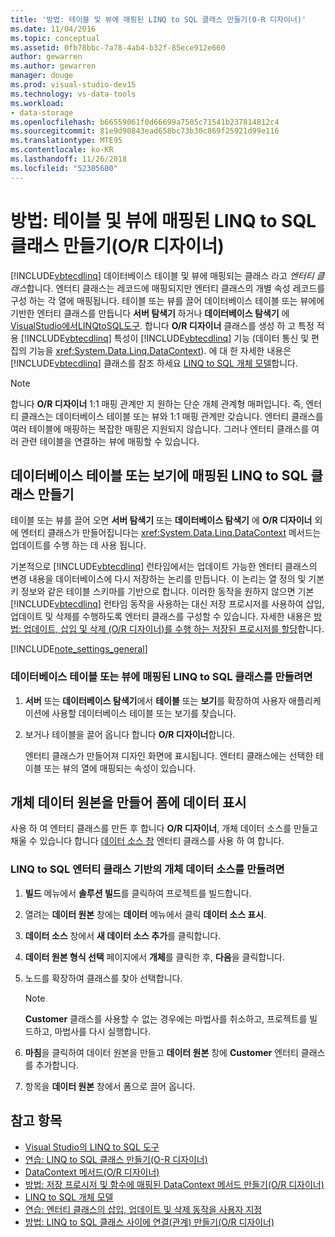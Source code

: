 ```yaml
---
title: '방법: 테이블 및 뷰에 매핑된 LINQ to SQL 클래스 만들기(O-R 디자이너)'
ms.date: 11/04/2016
ms.topic: conceptual
ms.assetid: 0fb78bbc-7a78-4ab4-b32f-85ece912e660
author: gewarren
ms.author: gewarren
manager: douge
ms.prod: visual-studio-dev15
ms.technology: vs-data-tools
ms.workload:
- data-storage
ms.openlocfilehash: b66559061f0d66699a7505c71541b237814812c4
ms.sourcegitcommit: 81e9d90843ead658bc73b30c869f25921d99e116
ms.translationtype: MTE95
ms.contentlocale: ko-KR
ms.lasthandoff: 11/26/2018
ms.locfileid: "52305600"
---
```

# <a name="how-to-create-linq-to-sql-classes-mapped-to-tables-and-views-or-designer"></a>방법: 테이블 및 뷰에 매핑된 LINQ to SQL 클래스 만들기(O/R 디자이너)

[!INCLUDE[vbtecdlinq](../data-tools/includes/vbtecdlinq_md.md)] 데이터베이스 테이블 및 뷰에 매핑되는 클래스 라고 *엔터티 클래스*합니다. 엔터티 클래스는 레코드에 매핑되지만 엔터티 클래스의 개별 속성 레코드를 구성 하는 각 열에 매핑됩니다. 테이블 또는 뷰를 끌어 데이터베이스 테이블 또는 뷰에에 기반한 엔터티 클래스를 만듭니다 **서버 탐색기** 하거나 **데이터베이스 탐색기** 에 [VisualStudio에서LINQtoSQL도구](../data-tools/linq-to-sql-tools-in-visual-studio2.md). 합니다 **O/R 디자이너** 클래스를 생성 하 고 특정 적용 [!INCLUDE[vbtecdlinq](../data-tools/includes/vbtecdlinq_md.md)] 특성이 [!INCLUDE[vbtecdlinq](../data-tools/includes/vbtecdlinq_md.md)] 기능 (데이터 통신 및 편집의 기능을 <xref:System.Data.Linq.DataContext>). 에 대 한 자세한 내용은 [!INCLUDE[vbtecdlinq](../data-tools/includes/vbtecdlinq_md.md)] 클래스를 참조 하세요 [LINQ to SQL 개체 모델](/dotnet/framework/data/adonet/sql/linq/the-linq-to-sql-object-model)합니다.

> [!NOTE]
> 합니다 **O/R 디자이너** 1:1 매핑 관계만 지 원하는 단순 개체 관계형 매퍼입니다. 즉, 엔터티 클래스는 데이터베이스 테이블 또는 뷰와 1:1 매핑 관계만 갖습니다. 엔터티 클래스를 여러 테이블에 매핑하는 복잡한 매핑은 지원되지 않습니다. 그러나 엔터티 클래스를 여러 관련 테이블을 연결하는 뷰에 매핑할 수 있습니다.

## <a name="create-linq-to-sql-classes-that-are-mapped-to-database-tables-or-views"></a>데이터베이스 테이블 또는 보기에 매핑된 LINQ to SQL 클래스 만들기

테이블 또는 뷰를 끌어 오면 **서버 탐색기** 또는 **데이터베이스 탐색기** 에 **O/R 디자이너** 외에 엔터티 클래스가 만들어집니다는 <xref:System.Data.Linq.DataContext> 메서드는 업데이트를 수행 하는 데 사용 됩니다.

기본적으로 [!INCLUDE[vbtecdlinq](../data-tools/includes/vbtecdlinq_md.md)] 런타임에서는 업데이트 가능한 엔터티 클래스의 변경 내용을 데이터베이스에 다시 저장하는 논리를 만듭니다. 이 논리는 열 정의 및 기본 키 정보와 같은 테이블 스키마를 기반으로 합니다. 이러한 동작을 원하지 않으면 기본 [!INCLUDE[vbtecdlinq](../data-tools/includes/vbtecdlinq_md.md)] 런타임 동작을 사용하는 대신 저장 프로시저를 사용하여 삽입, 업데이트 및 삭제를 수행하도록 엔터티 클래스를 구성할 수 있습니다. 자세한 내용은 [방법: 업데이트, 삽입 및 삭제 (O/R 디자이너)를 수행 하는 저장된 프로시저를 할당](../data-tools/how-to-assign-stored-procedures-to-perform-updates-inserts-and-deletes-o-r-designer.md)합니다.

[!INCLUDE[note_settings_general](../data-tools/includes/note_settings_general_md.md)]

### <a name="to-create-linq-to-sql-classes-that-are-mapped-to-database-tables-or-views"></a>데이터베이스 테이블 또는 뷰에 매핑된 LINQ to SQL 클래스를 만들려면

1.  **서버** 또는 **데이터베이스 탐색기**에서 **테이블** 또는 **보기**를 확장하여 사용자 애플리케이션에 사용할 데이터베이스 테이블 또는 보기를 찾습니다.

2.  보거나 테이블을 끌어 옵니다 합니다 **O/R 디자이너**합니다.

     엔터티 클래스가 만들어져 디자인 화면에 표시됩니다. 엔터티 클래스에는 선택한 테이블 또는 뷰의 열에 매핑되는 속성이 있습니다.

## <a name="create-an-object-data-source-and-display-the-data-on-a-form"></a>개체 데이터 원본을 만들어 폼에 데이터 표시

사용 하 여 엔터티 클래스를 만든 후 합니다 **O/R 디자이너**, 개체 데이터 소스를 만들고 채울 수 있습니다 합니다 [데이터 소스 창](add-new-data-sources.md#data-sources-window) 엔터티 클래스를 사용 하 여 합니다.

### <a name="to-create-an-object-data-source-based-on-linq-to-sql-entity-classes"></a>LINQ to SQL 엔터티 클래스 기반의 개체 데이터 소스를 만들려면

1.  **빌드** 메뉴에서 **솔루션 빌드**를 클릭하여 프로젝트를 빌드합니다.

2.  열려는 **데이터 원본** 창에는 **데이터** 메뉴에서 클릭 **데이터 소스 표시**.

3.  **데이터 소스** 창에서 **새 데이터 소스 추가**를 클릭합니다.

4.  **데이터 원본 형식 선택** 페이지에서 **개체**를 클릭한 후, **다음**을 클릭합니다.

5.  노드를 확장하여 클래스를 찾아 선택합니다.

    > [!NOTE]
    > **Customer** 클래스를 사용할 수 없는 경우에는 마법사를 취소하고, 프로젝트를 빌드하고, 마법사를 다시 실행합니다.

6.  **마침**을 클릭하여 데이터 원본을 만들고 **데이터 원본** 창에 **Customer** 엔터티 클래스를 추가합니다.

7.  항목을 **데이터 원본** 창에서 폼으로 끌어 옵니다.

## <a name="see-also"></a>참고 항목

- [Visual Studio의 LINQ to SQL 도구](../data-tools/linq-to-sql-tools-in-visual-studio2.md)
- [연습: LINQ to SQL 클래스 만들기(O-R 디자이너)](how-to-create-linq-to-sql-classes-mapped-to-tables-and-views-o-r-designer.md)
- [DataContext 메서드(O/R 디자이너)](../data-tools/datacontext-methods-o-r-designer.md)
- [방법: 저장 프로시저 및 함수에 매핑된 DataContext 메서드 만들기(O/R 디자이너)](../data-tools/how-to-create-datacontext-methods-mapped-to-stored-procedures-and-functions-o-r-designer.md)
- [LINQ to SQL 개체 모델](/dotnet/framework/data/adonet/sql/linq/the-linq-to-sql-object-model)
- [연습: 엔터티 클래스의 삽입, 업데이트 및 삭제 동작을 사용자 지정](../data-tools/walkthrough-customizing-the-insert-update-and-delete-behavior-of-entity-classes.md)
- [방법: LINQ to SQL 클래스 사이에 연결(관계) 만들기(O/R 디자이너)](../data-tools/how-to-create-an-association-relationship-between-linq-to-sql-classes-o-r-designer.md)